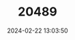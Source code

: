 ---
title: "20489"
category: "Xerospermophilus perotensis"
draft: false
date: 2024-02-22 13:03:50
languages:
  English: ["Perote Ground Squirrel"]
---